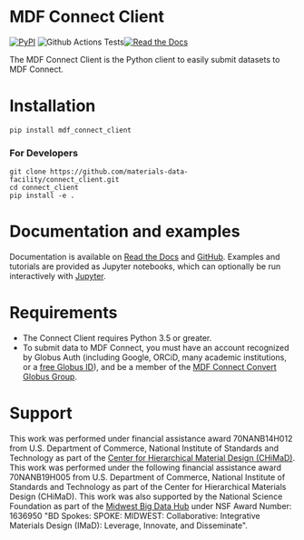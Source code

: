 # MDF Connect Client
[![PyPI](https://img.shields.io/pypi/v/mdf_connect_client.svg)](https://pypi.python.org/pypi/mdf-connect-client) ![Github Actions Tests](https://github.com/materials-data-facility/connect_client/actions/workflows/testing-work.yml/badge.svg)[![Read the Docs](https://readthedocs.org/projects/mdf-connect-client/badge/?version=master)](http://mdf-connect-client.readthedocs.io/en/master/)

The MDF Connect Client is the Python client to easily submit datasets to MDF Connect.

# Installation

```
pip install mdf_connect_client
```

### For Developers
```
git clone https://github.com/materials-data-facility/connect_client.git
cd connect_client
pip install -e .
```

# Documentation and examples
Documentation is available on [Read the Docs](https://mdf-connect-client.readthedocs.io/) and [GitHub](https://github.com/materials-data-facility/connect_client/tree/master/docs/). Examples and tutorials are provided as Jupyter notebooks, which can optionally be run interactively with [Jupyter](http://jupyter.org/).


# Requirements
* The Connect Client requires Python 3.5 or greater.
* To submit data to MDF Connect, you must have an account recognized by Globus Auth (including Google, ORCiD, many academic institutions, or a [free Globus ID](https://www.globusid.org/create)), and be a member of the [MDF Connect Convert Globus Group](https://app.globus.org/groups/cc192dca-3751-11e8-90c1-0a7c735d220a).


# Support
This work was performed under financial assistance award 70NANB14H012 from U.S. Department of Commerce, National Institute of Standards and Technology as part of the [Center for Hierarchical Material Design (CHiMaD)](http://chimad.northwestern.edu). This work was performed under the following financial assistance award 70NANB19H005 from U.S. Department of Commerce, National Institute of Standards and Technology as part of the Center for Hierarchical Materials Design (CHiMaD). This work was also supported by the National Science Foundation as part of the [Midwest Big Data Hub](http://midwestbigdatahub.org) under NSF Award Number: 1636950 "BD Spokes: SPOKE: MIDWEST: Collaborative: Integrative Materials Design (IMaD): Leverage, Innovate, and Disseminate".
